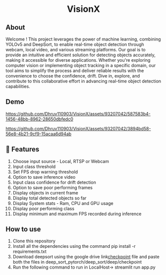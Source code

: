 <h1 align="center">VisionX</h1>

## About
Welcome ! This project leverages the power of machine learning, combining YOLOv5 and DeepSort, to enable real-time object detection through webcam, local video, and various streaming platforms. Our goal is to provide an intuitive and efficient solution for detecting objects accurately, making it accessible for diverse applications. Whether you're exploring computer vision or implementing object tracking in a specific domain, our tool aims to simplify the process and deliver reliable results with the convenience to choose the confidence, drift. Dive in, explore, and contribute to this collaborative effort in advancing real-time object detection capabilities.

## Demo

https://github.com/Dhruv110903/VisionX/assets/93207042/587583b4-1456-48bb-8962-28650dbfedc0

https://github.com/Dhruv110903/VisionX/assets/93207042/3894bd58-56e8-4b21-9cf9-15acaa6d94ab


## :key: Features

<ol>
    <li>Choose input source - Local, RTSP or Webcam</li>
    <li>Input class threshold</li>
    <li>Set FPS drop warning threshold</li>
    <li>Option to save inference video</li>
    <li>Input class confidence for drift detection</li>
    <li>Option to save poor performing frames</li>
    <li>Display objects in current frame</li>
    <li>Display total detected objects so far</li>
    <li>Display System stats - Ram, CPU and GPU usage</li>
    <li>Display poor performing class</li>
    <li>Display minimum and maximum FPS recorded during inference</li>
</ol> 

## How to use
<ol>
    <li>Clone this repository</li>
    <li>Install all the dependencies using the command pip install -r requirements.txt </li>
    <li>Download deepsort using the google drive link<a href="[https://drive.google.com/drive/folders/1xhG0kRH1EX5B9_Iz8gQJb7UNnn_riXi6](https://drive.google.com/drive/folders/18_LAtz1yz1yWnD3G4a3fG_NIDSXVQlUT?usp=sharing)">checkpoint</a> file and paste both the files in deep_sort_pytorch/deep_sort/deep/checkpoint</li>
    <li>Run the following command to run in LocalHost-> streamlit run app.py</li>
</ol>

